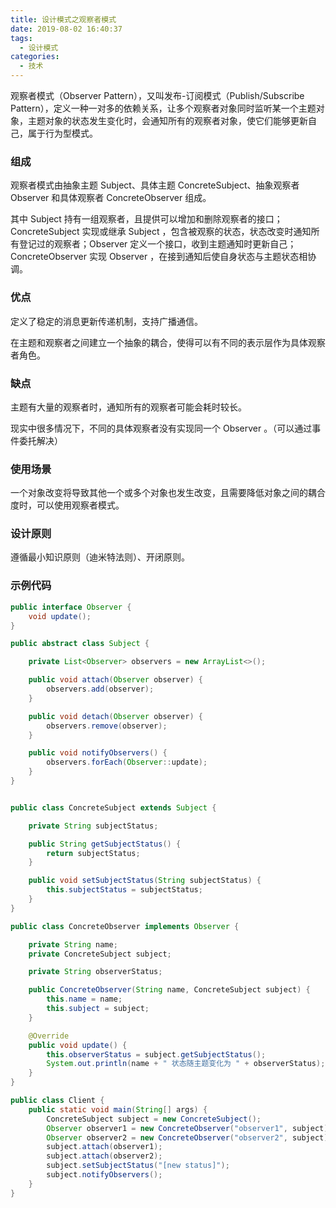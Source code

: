 ```yaml
---
title: 设计模式之观察者模式
date: 2019-08-02 16:40:37
tags:
  - 设计模式
categories:
  - 技术
---
```


观察者模式（Observer Pattern），又叫发布-订阅模式（Publish/Subscribe Pattern），定义一种一对多的依赖关系，让多个观察者对象同时监听某一个主题对象，主题对象的状态发生变化时，会通知所有的观察者对象，使它们能够更新自己，属于行为型模式。



<!-- more -->



### 组成

观察者模式由抽象主题 Subject、具体主题 ConcreteSubject、抽象观察者 Observer 和具体观察者 ConcreteObserver 组成。

其中 Subject 持有一组观察者，且提供可以增加和删除观察者的接口；ConcreteSubject 实现或继承 Subject ，包含被观察的状态，状态改变时通知所有登记过的观察者；Observer 定义一个接口，收到主题通知时更新自己；ConcreteObserver 实现 Observer ，在接到通知后使自身状态与主题状态相协调。



### 优点

定义了稳定的消息更新传递机制，支持广播通信。

在主题和观察者之间建立一个抽象的耦合，使得可以有不同的表示层作为具体观察者角色。



### 缺点

主题有大量的观察者时，通知所有的观察者可能会耗时较长。

现实中很多情况下，不同的具体观察者没有实现同一个 Observer 。（可以通过事件委托解决）



### 使用场景

一个对象改变将导致其他一个或多个对象也发生改变，且需要降低对象之间的耦合度时，可以使用观察者模式。



### 设计原则

遵循最小知识原则（迪米特法则）、开闭原则。



### 示例代码

```java
public interface Observer {
    void update();
}

public abstract class Subject {

    private List<Observer> observers = new ArrayList<>();

    public void attach(Observer observer) {
        observers.add(observer);
    }

    public void detach(Observer observer) {
        observers.remove(observer);
    }

    public void notifyObservers() {
        observers.forEach(Observer::update);
    }
}


public class ConcreteSubject extends Subject {

    private String subjectStatus;

    public String getSubjectStatus() {
        return subjectStatus;
    }

    public void setSubjectStatus(String subjectStatus) {
        this.subjectStatus = subjectStatus;
    }
}

public class ConcreteObserver implements Observer {

    private String name;
    private ConcreteSubject subject;

    private String observerStatus;

    public ConcreteObserver(String name, ConcreteSubject subject) {
        this.name = name;
        this.subject = subject;
    }

    @Override
    public void update() {
        this.observerStatus = subject.getSubjectStatus();
        System.out.println(name + " 状态随主题变化为 " + observerStatus);
    }
}

public class Client {
    public static void main(String[] args) {
        ConcreteSubject subject = new ConcreteSubject();
        Observer observer1 = new ConcreteObserver("observer1", subject);
        Observer observer2 = new ConcreteObserver("observer2", subject);
        subject.attach(observer1);
        subject.attach(observer2);
        subject.setSubjectStatus("[new status]");
        subject.notifyObservers();
    }
}
```

